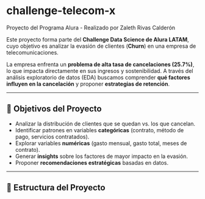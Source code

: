# challenge-telecom-x
Proyecto del Programa Alura -  Realizado por Zaleth Rivas Calderón

Este proyecto forma parte del **Challenge Data Science de Alura LATAM**, cuyo objetivo es analizar la evasión de clientes (**Churn**) en una empresa de telecomunicaciones.  

La empresa enfrenta un **problema de alta tasa de cancelaciones (25.7%)**, lo que impacta directamente en sus ingresos y sostenibilidad. A través del análisis exploratorio de datos (EDA) buscamos comprender **qué factores influyen en la cancelación** y proponer **estrategias de retención**.

---

## 🚀 Objetivos del Proyecto  
- Analizar la distribución de clientes que se quedan vs. los que cancelan.  
- Identificar patrones en variables **categóricas** (contrato, método de pago, servicios contratados).  
- Explorar variables **numéricas** (gasto mensual, gasto total, meses de contrato).  
- Generar **insights** sobre los factores de mayor impacto en la evasión.  
- Proponer **recomendaciones estratégicas** basadas en datos.  

---

## 📂 Estructura del Proyecto  

